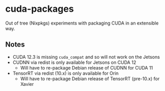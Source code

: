 # cuda-packages

Out of tree (Nixpkgs) experiments with packaging CUDA in an extensible way.

## Notes

- CUDA 12.3 is missing `cuda_compat` and so will not work on the Jetsons
- CUDNN via redist is only available for Jetsons on CUDA 12
  - Will have to re-package Debian release of CUDNN for CUDA 11
- TensorRT via redist (10.x) is only available for Orin
  - Will have to re-package Debian release of TensorRT (pre-10.x) for Xavier
